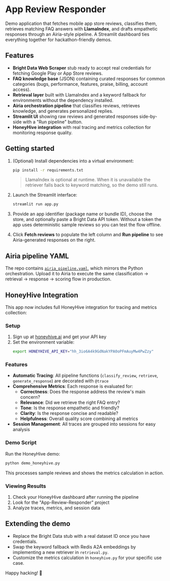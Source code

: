 # App Review Responder

Demo application that fetches mobile app store reviews, classifies them, retrieves matching FAQ answers with **LlamaIndex**, and drafts empathetic responses through an Airia-style pipeline. A Streamlit dashboard ties everything together for hackathon-friendly demos.

## Features

- **Bright Data Web Scraper** stub ready to accept real credentials for fetching Google Play or App Store reviews.
- **FAQ knowledge base** (JSON) containing curated responses for common categories (bugs, performance, features, praise, billing, account access).
- **Retrieval layer** built with LlamaIndex and a keyword fallback for environments without the dependency installed.
- **Airia orchestration pipeline** that classifies reviews, retrieves knowledge, and generates personalized replies.
- **Streamlit UI** showing raw reviews and generated responses side-by-side with a "Run pipeline" button.
- **HoneyHive integration** with real tracing and metrics collection for monitoring response quality.

## Getting started

1. (Optional) Install dependencies into a virtual environment:

   ```bash
   pip install -r requirements.txt
   ```

   > LlamaIndex is optional at runtime. When it is unavailable the retriever falls back to keyword matching, so the demo still runs.

2. Launch the Streamlit interface:

   ```bash
   streamlit run app.py
   ```

3. Provide an app identifier (package name or bundle ID), choose the store, and optionally paste a Bright Data API token. Without a token the app uses deterministic sample reviews so you can test the flow offline.

4. Click **Fetch reviews** to populate the left column and **Run pipeline** to see Airia-generated responses on the right.

## Airia pipeline YAML

The repo contains [`airia_pipeline.yaml`](./airia_pipeline.yaml), which mirrors the Python orchestration. Upload it to Airia to execute the same classification → retrieval → response → scoring flow in production.

## HoneyHive Integration

This app now includes full HoneyHive integration for tracing and metrics collection:

### Setup

1. Sign up at [honeyhive.ai](https://honeyhive.ai) and get your API key
2. Set the environment variable:
   ```bash
   export HONEYHIVE_API_KEY="hh_3io6A4k9GdNakYPA0oPFmAuyMw4PwZzy"
   ```

### Features

- **Automatic Tracing**: All pipeline functions (`classify_review`, `retrieve`, `generate_response`) are decorated with `@trace`
- **Comprehensive Metrics**: Each response is evaluated for:
  - **Correctness**: Does the response address the review's main concern?
  - **Relevance**: Did we retrieve the right FAQ entry?
  - **Tone**: Is the response empathetic and friendly?
  - **Clarity**: Is the response concise and readable?
  - **Helpfulness**: Overall quality score combining all metrics
- **Session Management**: All traces are grouped into sessions for easy analysis

### Demo Script

Run the HoneyHive demo:

```bash
python demo_honeyhive.py
```

This processes sample reviews and shows the metrics calculation in action.

### Viewing Results

1. Check your HoneyHive dashboard after running the pipeline
2. Look for the "App-Review-Responder" project
3. Analyze traces, metrics, and session data

## Extending the demo

- Replace the Bright Data stub with a real dataset ID once you have credentials.
- Swap the keyword fallback with Redis A2A embeddings by implementing a new retriever in `retrieval.py`.
- Customize the metrics calculation in `honeyhive.py` for your specific use case.

Happy hacking! 🚀
